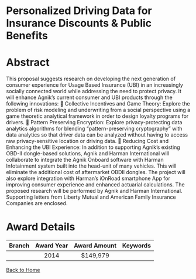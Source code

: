 
Personalized Driving Data for Insurance Discounts &amp; Public Benefits
=======================================================================

# Abstract


This proposal suggests research on developing the next generation of consumer experience for Usage Based Insurance (UBI) in an increasingly socially connected world while addressing the need to protect privacy. It will enhance Agnik’s current consumer and UBI products through the following innovations:
 Collective Incentives and Game Theory: Explore the problem of risk modeling and underwriting from a social perspective using a game theoretic analytical framework in order to design loyalty programs for drivers.
 Pattern Preserving Encryption: Explore privacy-protecting data analytics algorithms for blending “pattern-preserving cryptography” with data analytics so that driver data can be analyzed without having to access raw privacy-sensitive location or driving data.
 Reducing Cost and Enhancing the UBI Experience: In addition to supporting Agnik’s existing OBD-II dongle-based solutions, Agnik and Harman International will collaborate to integrate the Agnik Onboard software with Harman
Infotainment system built into the head-unit of many vehicles. This will eliminate the additional cost of aftermarket OBDII dongles. The project will also explore integration with Harman’s iOnRoad smartphone App for improving consumer experience and enhanced actuarial calculations.
The proposed research will be performed by Agnik and Harman International. Supporting letters from Liberty Mutual and American Family Insurance Companies are enclosed.  

# Award Details

|Branch|Award Year|Award Amount|Keywords|
| :---: | :---: | :---: | :---: |
||2014|$149,979||
  
  


[Back to Home](https://github.com/chrischow/dod_sbir_awards/Reports/JT/#161)